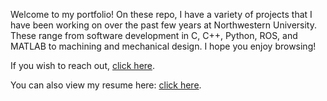 Welcome to my portfolio! On these repo, I have a variety of projects that I 
have been working on over the past few years at Northwestern University. 
These range from software development in C, C++, Python, ROS, and MATLAB to 
machining and mechanical design. I hope you enjoy browsing! 

If you wish to reach out, [click here](mailto:carolineterryn2025@u.northwestern.edu).

You can also view my resume here: [click here](https://github.com/user-attachments/files/18142018/Resume.pdf).
